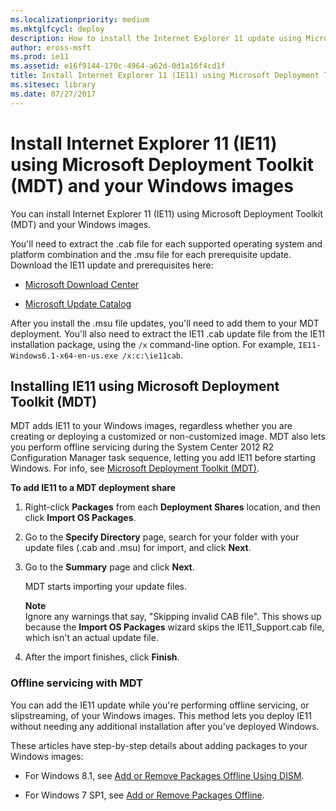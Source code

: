 ```yaml
---
ms.localizationpriority: medium
ms.mktglfcycl: deploy
description: How to install the Internet Explorer 11 update using Microsoft Deployment Toolkit (MDT) and your Windows images.
author: eross-msft
ms.prod: ie11
ms.assetid: e16f9144-170c-4964-a62d-0d1a16f4cd1f
title: Install Internet Explorer 11 (IE11) using Microsoft Deployment Toolkit (MDT) and your Windows images (Internet Explorer 11 for IT Pros)
ms.sitesec: library
ms.date: 07/27/2017
---
```



# Install Internet Explorer 11 (IE11) using Microsoft Deployment Toolkit (MDT) and your Windows images

You can install Internet Explorer 11 (IE11) using Microsoft Deployment Toolkit (MDT) and your Windows images.

You'll need to extract the .cab file for each supported operating system and platform combination and the .msu file for each prerequisite update. Download the IE11 update and prerequisites here:

-   [Microsoft Download Center](https://go.microsoft.com/fwlink/p/?LinkId=279697)

-   [Microsoft Update Catalog](https://go.microsoft.com/fwlink/p/?LinkId=214287)

After you install the .msu file updates, you'll need to add them to your MDT deployment. You'll also need to extract the IE11 .cab update file from the IE11 installation package, using the `/x` command-line option. For example, `IE11-Windows6.1-x64-en-us.exe /x:c:\ie11cab`.

## Installing IE11 using Microsoft Deployment Toolkit (MDT) 

MDT adds IE11 to your Windows images, regardless whether you are creating or deploying a customized or non-customized image. MDT also lets you perform offline servicing during the System Center 2012 R2 Configuration Manager task sequence, letting you add IE11 before starting Windows. For info, see [Microsoft Deployment Toolkit (MDT)](https://go.microsoft.com/fwlink/p/?linkid=331148).

 **To add IE11 to a MDT deployment share**

1.  Right-click **Packages** from each **Deployment Shares** location, and then click **Import OS Packages**.

2.  Go to the **Specify Directory** page, search for your folder with your update files (.cab and .msu) for import, and click **Next**.

3.  Go to the **Summary** page and click **Next**.<p>
MDT starts importing your update files.<p>**Note**<br>Ignore any warnings that say, "Skipping invalid CAB file". This shows up because the **Import OS Packages** wizard skips the IE11\_Support.cab file, which isn't an actual update file.

4.  After the import finishes, click **Finish**.

### Offline servicing with MDT

You can add the IE11 update while you're performing offline servicing, or slipstreaming, of your Windows images. This method lets you deploy IE11 without needing any additional installation after you've deployed Windows.

These articles have step-by-step details about adding packages to your Windows images:

-   For Windows 8.1, see [Add or Remove Packages Offline Using DISM](https://go.microsoft.com/fwlink/p/?LinkId=276791).

-   For Windows 7 SP1, see [Add or Remove Packages Offline](https://go.microsoft.com/fwlink/p/?LinkId=214490).

 

 



